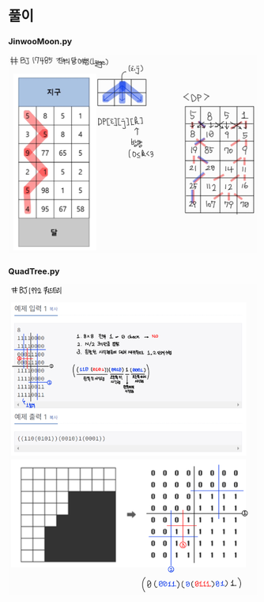 # 풀이
### JinwooMoon.py
![](https://github.com/Hyunjoon83/Algorithm_Study/blob/main/9%EC%A3%BC%EC%B0%A8%20%EC%8A%A4%ED%84%B0%EB%94%94/%ED%92%80%EC%9D%B4/BJ%2017485%20(JinwooMoon.py)%20%ED%92%80%EC%9D%B4.jpg)
### QuadTree.py
![](https://github.com/Hyunjoon83/Algorithm_Study/blob/main/9%EC%A3%BC%EC%B0%A8%20%EC%8A%A4%ED%84%B0%EB%94%94/%ED%92%80%EC%9D%B4/BJ%201992%20(QuadTree.py)%20%ED%92%80%EC%9D%B4.png)
